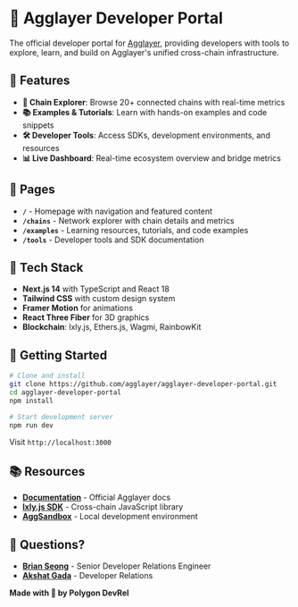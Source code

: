 # 🌌 Agglayer Developer Portal

The official developer portal for [Agglayer](https://github.com/agglayer), providing developers with tools to explore, learn, and build on Agglayer's unified cross-chain infrastructure.

## 🚀 Features

- **🔗 Chain Explorer**: Browse 20+ connected chains with real-time metrics
- **📚 Examples & Tutorials**: Learn with hands-on examples and code snippets  
- **🛠️ Developer Tools**: Access SDKs, development environments, and resources
- **📊 Live Dashboard**: Real-time ecosystem overview and bridge metrics

## 📄 Pages

- **`/`** - Homepage with navigation and featured content
- **`/chains`** - Network explorer with chain details and metrics
- **`/examples`** - Learning resources, tutorials, and code examples
- **`/tools`** - Developer tools and SDK documentation

## 🔧 Tech Stack

- **Next.js 14** with TypeScript and React 18
- **Tailwind CSS** with custom design system
- **Framer Motion** for animations
- **React Three Fiber** for 3D graphics
- **Blockchain**: lxly.js, Ethers.js, Wagmi, RainbowKit

## 🚀 Getting Started

```bash
# Clone and install
git clone https://github.com/agglayer/agglayer-developer-portal.git
cd agglayer-developer-portal
npm install

# Start development server
npm run dev
```

Visit `http://localhost:3000`

## 📚 Resources

- **[Documentation](https://docs.agglayer.dev/)** - Official Agglayer docs
- **[lxly.js SDK](https://github.com/0xPolygon/lxly.js)** - Cross-chain JavaScript library
- **[AggSandbox](https://github.com/agglayer/aggsandbox.git)** - Local development environment

## 📣 Questions?

- **[Brian Seong](https://x.com/BrianSeong99)** - Senior Developer Relations Engineer
- **[Akshat Gada](https://x.com/gada_akshat)** - Developer Relations

**Made with 💜 by Polygon DevRel**